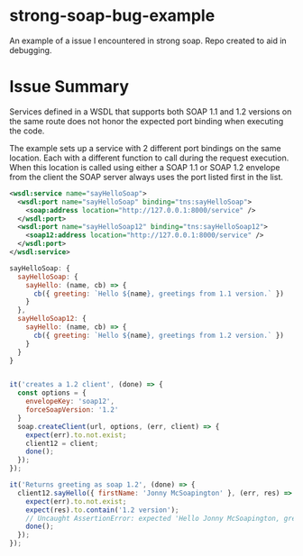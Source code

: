 # strong-soap-bug-example
An example of a issue I encountered in strong soap. Repo created to aid in debugging.


# Issue Summary

Services defined in a WSDL that supports both SOAP 1.1 and 1.2 versions on the same route does not honor the expected port binding when executing the code. 

The example sets up a service with 2 different port bindings on the same location. Each with a different function to call during the request execution. When this location is called using either a SOAP 1.1 or SOAP 1.2 envelope from the client the SOAP server always uses the port listed first in the list.

```xml
<wsdl:service name="sayHelloSoap">
  <wsdl:port name="sayHelloSoap" binding="tns:sayHelloSoap">
    <soap:address location="http://127.0.0.1:8000/service" />
  </wsdl:port>
  <wsdl:port name="sayHelloSoap12" binding="tns:sayHelloSoap12">
    <soap12:address location="http://127.0.0.1:8000/service" />
  </wsdl:port>
</wsdl:service>
```

```javascript
sayHelloSoap: {
  sayHelloSoap: {
    sayHello: (name, cb) => {
      cb({ greeting: `Hello ${name}, greetings from 1.1 version.` })
    }
  },
  sayHelloSoap12: {
    sayHello: (name, cb) => {
      cb({ greeting: `Hello ${name}, greetings from 1.2 version.` })
    }
  }
}
```

```javascript

it('creates a 1.2 client', (done) => {
  const options = {
    envelopeKey: 'soap12',
    forceSoapVersion: '1.2'
  }
  soap.createClient(url, options, (err, client) => {
    expect(err).to.not.exist;
    client12 = client;
    done();
  });
});

it('Returns greeting as soap 1.2', (done) => {
  client12.sayHello({ firstName: 'Jonny McSoapington' }, (err, res) => {
    expect(err).to.not.exist;
    expect(res).to.contain('1.2 version');
    // Uncaught AssertionError: expected 'Hello Jonny McSoapington, greetings from 1.1 version.' to include '1.2 version'
    done();
  });
});

```